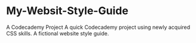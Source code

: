 # My-Websit-Style-Guide
A Codecademy Project
A quick Codecademy project using newly acquired CSS skills. A fictional website style guide.
